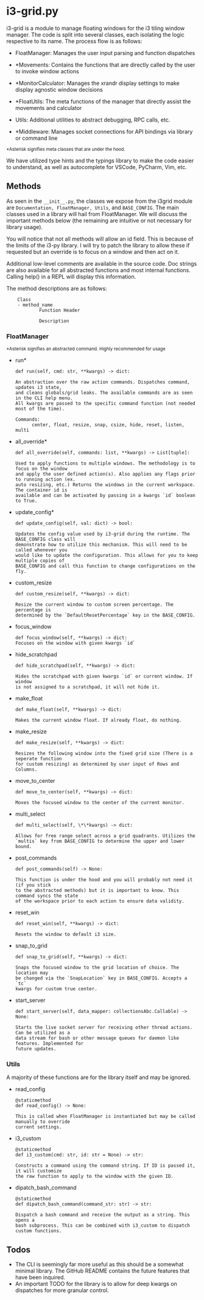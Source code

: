 # i3-grid.py

i3-grid is a module to manage floating windows for the
i3 tiling window manager. The code is split into several classes, each
isolating the logic respective to its name. The process flow is as follows:

- FloatManager: Manages the user input parsing and function dispatches

- \*Movements: Contains the functions that are directly
  called by the user to invoke window actions

- \*MonitorCalculator: Manages the xrandr display settings
  to make display agnostic window decisions

- \*FloatUtils: The meta functions of the manager that
  directly assist the movements and calculator

- Utils: Additional utilities to abstract debugging,
  RPC calls, etc.

- \*Middleware: Manages socket connections for API bindings via
  library or command line

<sup>\*Asterisk signifies meta classes that are under the hood.<sup>

We have utilized type hints and the typings library to make
the code easier to understand, as well as autocomplete for
VSCode, PyCharm, Vim, etc.

## Methods

As seen in the `__init__.py`, the classes we expose from the i3grid
module are `Documentation, FloatManager, Utils`, and `BASE_CONFIG`.
The main classes used in a library will hail from FloatManager. We will discuss
the important methods below (the remaining are intuitive or not necessary for
library usage).

You will notice that not all methods will allow an id field. This is because
of the limits of the i3-py library. I will try to patch the library to allow these
if requested but an override is to focus on a window and then act on it.

Additional low-level comments are available in the source code. Doc strings
are also available for all abstracted functions and most internal functions.
Calling help(<func>) in a REPL will display this information.

The method descriptions are as follows:

        Class
        - method_name
                Function Header

                Description

### FloatManager

<sup>\*Asterisk signifies an abstracted command. Highly recommended for usage<sup>

- run\*

      def run(self, cmd: str, **kwargs) -> dict:

      An abstraction over the raw action commands. Dispatches command, updates i3 state,
      and cleans globals/grid leaks. The available commands are as seen in the CLI help menu.
      All kwargs are passed to the specific command function (not needed most of the time).

      Commands:
            center, float, resize, snap, csize, hide, reset, listen, multi

- all_override\*

      def all_override(self, commands: list, **kwargs) -> List[tuple]:

      Used to apply functions to multiple windows. The methodology is to focus on the window
      and apply the user defined action(s). Also applies any flags prior to running action (ex.
      auto resizing, etc.) Returns the windows in the current workspace. The container id is
      available and can be activated by passing in a kwargs `id` boolean to True.

- update_config\*

      def update_config(self, val: dict) -> bool:

      Updates the config value used by i3-grid during the runtime. The BASE_CONFIG class will
      demonstrate how to utilize this mechanism. This will need to be called whenever you
      would like to update the configuration. This allows for you to keep multiple copies of
      BASE_CONFIG and call this function to change configurations on the fly.

- custom_resize

      def custom_resize(self, **kwargs) -> dict:

      Resize the current window to custom screen percentage. The percentage is
      determined by the `DefaultResetPercentage` key in the BASE_CONFIG.

- focus_window

      def focus_window(self, **kwargs) -> dict:
      Focuses on the window with given kwargs `id`

- hide_scratchpad

      def hide_scratchpad(self, **kwargs) -> dict:

      Hides the scratchpad with given kwargs `id` or current window. If window
      is not assigned to a scratchpad, it will not hide it.

- make_float

      def make_float(self, **kwargs) -> dict:

      Makes the current window float. If already float, do nothing.

- make_resize

      def make_resize(self, **kwargs) -> dict:

      Resizes the following window into the fixed grid size (There is a seperate function
      for custom resizing) as determined by user input of Rows and Columns.

- move_to_center

      def move_to_center(self, **kwargs) -> dict:

      Moves the focused window to the center of the current monitor.

- multi_select

      def multi_select(self, \*\*kwargs) -> dict:

      Allows for free range select across a grid quadrants. Utilizes the
      `multis` key from BASE_CONFIG to determine the upper and lower bound.

- post_commands

      def post_commands(self) -> None:

      This function is under the hood and you will probably not need it (if you stick
      to the abstracted methods) but it is important to know. This command syncs the state
      of the workspace prior to each action to ensure data validity.

- reset_win

      def reset_win(self, **kwargs) -> dict:

      Resets the window to default i3 size.

- snap_to_grid

      def snap_to_grid(self, **kwargs) -> dict:

      Snaps the focused window to the grid location of choice. The location may
      be changed via the `SnapLocation` key in BASE_CONFIG. Accepts a `tc`
      kwargs for custom true center.

- start_server

      def start_server(self, data_mapper: collectionsAbc.Callable) -> None:

      Starts the live socket server for receiving other thread actions. Can be utilized as a
      data stream for bash or other message queues for daemon like features. Implemented for
      future updates.

### Utils

A majority of these functions are for the library itself and may be ignored.

- read_config

      @staticmethod
      def read_config() -> None:

      This is called when FloatManager is instantiated but may be called manually to override
      current settings.

- i3_custom

      @staticmethod
      def i3_custom(cmd: str, id: str = None) -> str:

      Constructs a command using the command string. If ID is passed it, it will customize
      the raw function to apply to the window with the given ID.

- dipatch_bash_command

      @staticmethod
      def dipatch_bash_command(command_str: str) -> str:

      Dispatch a bash command and receive the output as a string. This opens a
      bash subprocess. This can be combined with i3_custom to dispatch custom functions.

## Todos

- The CLI is seemingly far more useful as this should be a somewhat minimal library. The GitHub README contains the future features that have been inquired.
- An important TODO for the library is to allow for deep kwargs on dispatches for more granular control.
